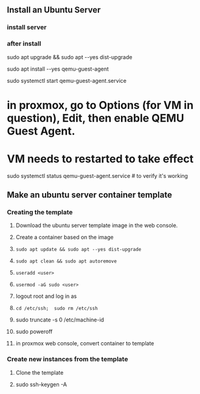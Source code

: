 ## Install an Ubuntu Server

### install server

### after install

sudo apt upgrade && sudo apt --yes dist-upgrade

sudo apt install --yes qemu-guest-agent

sudo systemctl start qemu-guest-agent.service

# in proxmox, go to Options (for VM in question), Edit, then enable QEMU Guest Agent.
# VM needs to restarted to take effect

sudo systemctl status qemu-guest-agent.service  # to verify it's working



## Make an ubuntu server container template

### Creating the template

1.  Download the ubuntu server template image in the web console.

2.  Create a container based on the image

3.  `sudo apt update && sudo apt --yes dist-upgrade`  

4.  `sudo apt clean && sudo apt autoremove`

5.  `useradd <user>`

6.  `usermod -aG sudo <user>`

7.  logout root and log in as <user>

8.  `cd /etc/ssh;  sudo rm /etc/ssh` 

9.  sudo truncate -s 0 /etc/machine-id

10. sudo poweroff

11. in proxmox web console, convert container to template

### Create new instances from the template

1.  Clone the template

2.  sudo ssh-keygen -A

